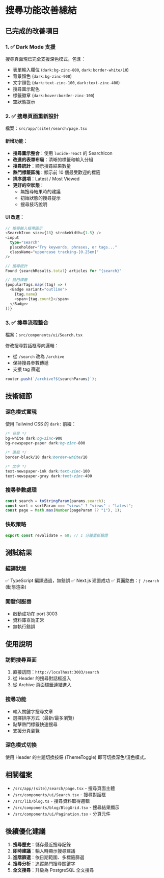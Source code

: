 # 搜尋功能改善總結

## 已完成的改善項目

### 1. ✅ Dark Mode 支援
搜尋頁面現已完全支援深色模式，包含：
- 表單輸入欄位 (`dark:bg-zinc-800`, `dark:border-white/10`)
- 背景顏色 (`dark:bg-zinc-900`)
- 文字顏色 (`dark:text-zinc-100`, `dark:text-zinc-400`)
- 搜尋圖示配色
- 標籤徽章 (`dark:hover:border-zinc-100`)
- 空狀態提示

### 2. ✅ 搜尋頁面重新設計
檔案：`src/app/(site)/search/page.tsx`

#### 新增功能：
- **搜尋圖示整合**：使用 `lucide-react` 的 SearchIcon
- **改進的表單布局**：清晰的標籤和輸入分組
- **搜尋統計**：顯示搜尋結果數量
- **熱門標籤區塊**：顯示前 10 個最受歡迎的標籤
- **排序選項**：Latest / Most Viewed
- **更好的空狀態**：
  - 無搜尋結果時的建議
  - 初始狀態的搜尋提示
  - 搜尋技巧說明

#### UI 改進：
```typescript
// 搜尋輸入框帶圖示
<SearchIcon size={18} strokeWidth={1.5} />
<input 
  type="search"
  placeholder="Try keywords, phrases, or tags..."
  className="uppercase tracking-[0.25em]"
/>

// 搜尋統計
Found {searchResults.total} articles for "{search}"

// 熱門標籤
{popularTags.map((tag) => (
  <Badge variant="outline">
    {tag.name}
    <span>{tag.count}</span>
  </Badge>
))}
```

### 3. ✅ 搜尋流程整合
檔案：`src/components/ui/Search.tsx`

修改搜尋對話框導向邏輯：
- 從 `/search` 改為 `/archive`
- 保持搜尋參數傳遞
- 支援 tag 篩選

```typescript
router.push(`/archive?${searchParams}`);
```

## 技術細節

### 深色模式實現
使用 Tailwind CSS 的 `dark:` 前綴：
```css
/* 背景 */
bg-white dark:bg-zinc-900
bg-newspaper-paper dark:bg-zinc-800

/* 邊框 */
border-black/10 dark:border-white/10

/* 文字 */
text-newspaper-ink dark:text-zinc-100
text-newspaper-gray dark:text-zinc-400
```

### 搜尋參數處理
```typescript
const search = toStringParam(params.search);
const sort = sortParam === "views" ? "views" : "latest";
const page = Math.max(Number(pageParam ?? "1"), 1);
```

### 快取策略
```typescript
export const revalidate = 60; // 1 分鐘重新驗證
```

## 測試結果

### 編譯狀態
✅ TypeScript 編譯通過，無錯誤
✅ Next.js 建置成功
✅ 頁面路由：`ƒ /search` (動態渲染)

### 開發伺服器
- 啟動成功在 port 3003
- 資料庫查詢正常
- 無執行錯誤

## 使用說明

### 訪問搜尋頁面
1. 直接訪問：`http://localhost:3003/search`
2. 從 Header 的搜尋對話框進入
3. 從 Archive 頁面標籤連結進入

### 搜尋功能
- 輸入關鍵字搜尋文章
- 選擇排序方式（最新/最多瀏覽）
- 點擊熱門標籤快速搜尋
- 支援分頁瀏覽

### 深色模式切換
使用 Header 的主題切換按鈕 (ThemeToggle) 即可切換深色/淺色模式。

## 相關檔案

- `/src/app/(site)/search/page.tsx` - 搜尋頁面主體
- `/src/components/ui/Search.tsx` - 搜尋對話框
- `/src/lib/blog.ts` - 搜尋資料取得邏輯
- `/src/components/blog/BlogGrid.tsx` - 搜尋結果顯示
- `/src/components/ui/Pagination.tsx` - 分頁元件

## 後續優化建議

1. **搜尋歷史**：儲存最近搜尋記錄
2. **即時建議**：輸入時顯示搜尋建議
3. **進階篩選**：依日期範圍、多標籤篩選
4. **搜尋分析**：追蹤熱門搜尋關鍵字
5. **全文搜尋**：升級為 PostgreSQL 全文搜尋
